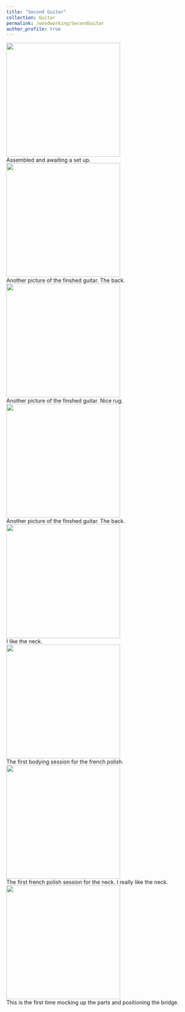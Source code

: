 ```yaml
---
title: "Second Guitar"
collection: Guitar
permalink: /woodworking/SecondGuitar
author_profile: true
---
```


<div class="gallery">
  <a target="_blank" href="http://malachycampbell.github.io/images/G2_1.jpg">
    <img src="http://malachycampbell.github.io/images/G2_1.jpg" alt="" width="300">
  </a>
  <div class="desc">Assembled and awaiting a set up.</div>
</div>

<div class="gallery">
  <a target="_blank" href="http://malachycampbell.github.io/images/G2_2.jpg">
    <img src="http://malachycampbell.github.io/images/G2_2.jpg" alt="" width="300">
  </a>
  <div class="desc">Another picture of the finshed guitar. The back.</div>
</div>

<div class="gallery">
  <a target="_blank" href="http://malachycampbell.github.io/images/G2_3.jpg">
    <img src="http://malachycampbell.github.io/images/G2_3.jpg" alt="" width="300">
  </a>
  <div class="desc">Another picture of the finshed guitar. Nice rug.</div>
</div>

<div class="gallery">
  <a target="_blank" href="http://malachycampbell.github.io/images/G2_4.jpg">
    <img src="http://malachycampbell.github.io/images/G2_4.jpg" alt="" width="300">
  </a>
  <div class="desc">Another picture of the finshed guitar. The back.</div>
</div>

<div class="gallery">
  <a target="_blank" href="http://malachycampbell.github.io/images/G2_5.jpg">
    <img src="http://malachycampbell.github.io/images/G2_5.jpg" alt="" width="300">
  </a>
  <div class="desc">I like the neck.</div>
</div>

<div class="gallery">
  <a target="_blank" href="http://malachycampbell.github.io/images/G2_6.jpg">
    <img src="http://malachycampbell.github.io/images/G2_6.jpg" alt="" width="300">
  </a>
  <div class="desc">The first bodying session for the french polish.</div>
</div>

<div class="gallery">
  <a target="_blank" href="http://malachycampbell.github.io/images/G2_7.jpg">
    <img src="http://malachycampbell.github.io/images/G2_7.jpg" alt="" width="300">
  </a>
  <div class="desc">The first french polish session for the neck. I really like the neck. </div>
</div>

<div class="gallery">
  <a target="_blank" href="http://malachycampbell.github.io/images/G2_8.jpg">
    <img src="http://malachycampbell.github.io/images/G2_8.jpg" alt="" width="300">
  </a>
  <div class="desc">This is the first time mocking up the parts and positioning the bridge.</div>
</div>
